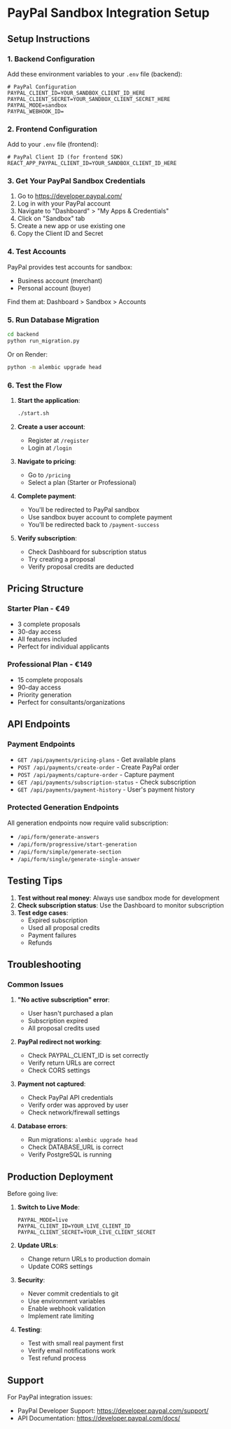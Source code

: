 # PayPal Sandbox Integration Setup

## Setup Instructions

### 1. Backend Configuration

Add these environment variables to your `.env` file (backend):

```env
# PayPal Configuration
PAYPAL_CLIENT_ID=YOUR_SANDBOX_CLIENT_ID_HERE
PAYPAL_CLIENT_SECRET=YOUR_SANDBOX_CLIENT_SECRET_HERE
PAYPAL_MODE=sandbox
PAYPAL_WEBHOOK_ID=
```

### 2. Frontend Configuration

Add to your `.env` file (frontend):

```env
# PayPal Client ID (for frontend SDK)
REACT_APP_PAYPAL_CLIENT_ID=YOUR_SANDBOX_CLIENT_ID_HERE
```

### 3. Get Your PayPal Sandbox Credentials

1. Go to https://developer.paypal.com/
2. Log in with your PayPal account
3. Navigate to "Dashboard" > "My Apps & Credentials"
4. Click on "Sandbox" tab
5. Create a new app or use existing one
6. Copy the Client ID and Secret

### 4. Test Accounts

PayPal provides test accounts for sandbox:
- Business account (merchant)
- Personal account (buyer)

Find them at: Dashboard > Sandbox > Accounts

### 5. Run Database Migration

```bash
cd backend
python run_migration.py
```

Or on Render:
```bash
python -m alembic upgrade head
```

### 6. Test the Flow

1. **Start the application**:
   ```bash
   ./start.sh
   ```

2. **Create a user account**:
   - Register at `/register`
   - Login at `/login`

3. **Navigate to pricing**:
   - Go to `/pricing`
   - Select a plan (Starter or Professional)

4. **Complete payment**:
   - You'll be redirected to PayPal sandbox
   - Use sandbox buyer account to complete payment
   - You'll be redirected back to `/payment-success`

5. **Verify subscription**:
   - Check Dashboard for subscription status
   - Try creating a proposal
   - Verify proposal credits are deducted

## Pricing Structure

### Starter Plan - €49
- 3 complete proposals
- 30-day access
- All features included
- Perfect for individual applicants

### Professional Plan - €149
- 15 complete proposals
- 90-day access
- Priority generation
- Perfect for consultants/organizations

## API Endpoints

### Payment Endpoints
- `GET /api/payments/pricing-plans` - Get available plans
- `POST /api/payments/create-order` - Create PayPal order
- `POST /api/payments/capture-order` - Capture payment
- `GET /api/payments/subscription-status` - Check subscription
- `GET /api/payments/payment-history` - User's payment history

### Protected Generation Endpoints
All generation endpoints now require valid subscription:
- `/api/form/generate-answers`
- `/api/form/progressive/start-generation`
- `/api/form/simple/generate-section`
- `/api/form/single/generate-single-answer`

## Testing Tips

1. **Test without real money**: Always use sandbox mode for development
2. **Check subscription status**: Use the Dashboard to monitor subscription
3. **Test edge cases**:
   - Expired subscription
   - Used all proposal credits
   - Payment failures
   - Refunds

## Troubleshooting

### Common Issues

1. **"No active subscription" error**:
   - User hasn't purchased a plan
   - Subscription expired
   - All proposal credits used

2. **PayPal redirect not working**:
   - Check PAYPAL_CLIENT_ID is set correctly
   - Verify return URLs are correct
   - Check CORS settings

3. **Payment not captured**:
   - Check PayPal API credentials
   - Verify order was approved by user
   - Check network/firewall settings

4. **Database errors**:
   - Run migrations: `alembic upgrade head`
   - Check DATABASE_URL is correct
   - Verify PostgreSQL is running

## Production Deployment

Before going live:

1. **Switch to Live Mode**:
   ```env
   PAYPAL_MODE=live
   PAYPAL_CLIENT_ID=YOUR_LIVE_CLIENT_ID
   PAYPAL_CLIENT_SECRET=YOUR_LIVE_CLIENT_SECRET
   ```

2. **Update URLs**:
   - Change return URLs to production domain
   - Update CORS settings

3. **Security**:
   - Never commit credentials to git
   - Use environment variables
   - Enable webhook validation
   - Implement rate limiting

4. **Testing**:
   - Test with small real payment first
   - Verify email notifications work
   - Test refund process

## Support

For PayPal integration issues:
- PayPal Developer Support: https://developer.paypal.com/support/
- API Documentation: https://developer.paypal.com/docs/
